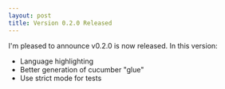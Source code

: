 ```yaml
---
layout: post
title: Version 0.2.0 Released
---
```

I'm pleased to announce v0.2.0 is now released. In this version:

* Language highlighting
* Better generation of cucumber "glue"
* Use strict mode for tests
